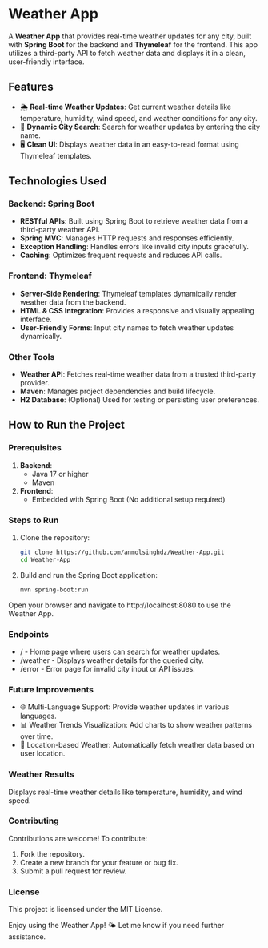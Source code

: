 # Weather App

A **Weather App** that provides real-time weather updates for any city, built with **Spring Boot** for the backend and **Thymeleaf** for the frontend. This app utilizes a third-party API to fetch weather data and displays it in a clean, user-friendly interface.

## Features

- 🌦 **Real-time Weather Updates**: Get current weather details like temperature, humidity, wind speed, and weather conditions for any city.
- 🔎 **Dynamic City Search**: Search for weather updates by entering the city name.
- 🖥 **Clean UI**: Displays weather data in an easy-to-read format using Thymeleaf templates.

## Technologies Used

### Backend: Spring Boot
- **RESTful APIs**: Built using Spring Boot to retrieve weather data from a third-party weather API.
- **Spring MVC**: Manages HTTP requests and responses efficiently.
- **Exception Handling**: Handles errors like invalid city inputs gracefully.
- **Caching**: Optimizes frequent requests and reduces API calls.

### Frontend: Thymeleaf
- **Server-Side Rendering**: Thymeleaf templates dynamically render weather data from the backend.
- **HTML & CSS Integration**: Provides a responsive and visually appealing interface.
- **User-Friendly Forms**: Input city names to fetch weather updates dynamically.

### Other Tools
- **Weather API**: Fetches real-time weather data from a trusted third-party provider.
- **Maven**: Manages project dependencies and build lifecycle.
- **H2 Database**: (Optional) Used for testing or persisting user preferences.

## How to Run the Project

### Prerequisites
1. **Backend**:
   - Java 17 or higher
   - Maven
2. **Frontend**:
   - Embedded with Spring Boot (No additional setup required)

### Steps to Run
1. Clone the repository:
   ```bash
   git clone https://github.com/anmolsinghdz/Weather-App.git
   cd Weather-App
2. Build and run the Spring Boot application:

   ```bash
   mvn spring-boot:run
Open your browser and navigate to http://localhost:8080 to use the Weather App.

### Endpoints
- / - Home page where users can search for weather updates.
- /weather - Displays weather details for the queried city.
- /error - Error page for invalid city input or API issues.

### Future Improvements
- 🌐 Multi-Language Support: Provide weather updates in various languages.
- 📊 Weather Trends Visualization: Add charts to show weather patterns over time.
- 📍 Location-based Weather: Automatically fetch weather data based on user location.

### Weather Results
Displays real-time weather details like temperature, humidity, and wind speed.

### Contributing
Contributions are welcome! To contribute:

1. Fork the repository.
2. Create a new branch for your feature or bug fix.
3. Submit a pull request for review.


### License
This project is licensed under the MIT License.

Enjoy using the Weather App! 🌤 Let me know if you need further assistance.
